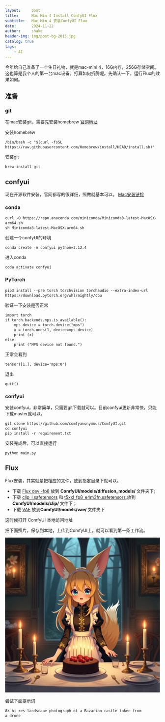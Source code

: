 ```yaml
---
layout:     post
title:      Mac Min 4 Install ConfyUI Flux
subtitle:   Mac Min 4 安装ConfyUI Flux
date:       2024-11-22
author:     shake
header-img: img/post-bg-2015.jpg
catalog: true
tags:
    - AI
---
```


今年给自己准备了一个生日礼物，就是mac-mini 4，16G内存，256G存储空间。 这也算是我个人的第一台mac设备。打算如何折腾呢。先确认一下，运行Flux的效果如何。

## 准备

### git

在mac安装git，需要先安装homebrew [官网地址](https://git-scm.com/downloads/mac)


安装homebrew

```
/bin/bash -c "$(curl -fsSL https://raw.githubusercontent.com/Homebrew/install/HEAD/install.sh)"

```


安装git

```
brew install git

```


## confyui

现在开源软件安装，官网都写的很详细，照做就基本可以。 [Mac安装链接](https://github.com/comfyanonymous/ComfyUI?tab=readme-ov-file#installing)




### conda

```
curl -O https://repo.anaconda.com/miniconda/Miniconda3-latest-MacOSX-arm64.sh
sh Miniconda3-latest-MacOSX-arm64.sh
```


创建一个confyUI的环境

```
conda create -n confyui python=3.12.4
```


进入conda

```
coda activate confyui
```



### PyTorch

```
pip3 install --pre torch torchvision torchaudio --extra-index-url https://download.pytorch.org/whl/nightly/cpu
```


验证一下安装是否正常

```
import torch
if torch.backends.mps.is_available():
    mps_device = torch.device("mps")
    x = torch.ones(1, device=mps_device)
    print (x)
else:
    print ("MPS device not found.")

```


正常会看到

```
tensor([1.], device='mps:0')
```


退出

```
quit()
```




### confyui

安装confyui，非常简单，只需要git下载就可以。目前confyui更新非常快，只能下载master就可以。


```
git clone https://github.com/comfyanonymous/ComfyUI.git
cd confyui
pip install -r requirement.txt
```


安装完成后，可以直接运行

```
python main.py
```



## Flux

Flux安装，其实就是把相应的文件，放到指定目录下就可以。

* 下载 [Flux dev -fp8](https://huggingface.co/Comfy-Org/flux1-dev/blob/main/flux1-dev-fp8.safetensors) 放到 <span style="color: black; font-weight: bold;">ComfyUI/models/diffusion_models/  </span>文件夹下;
* 下载 [clip_l.safetensors](https://huggingface.co/comfyanonymous/flux_text_encoders/tree/main) 和 [t5xxl_fp8_e4m3fn.safetensors](https://huggingface.co/comfyanonymous/flux_text_encoders/tree/main),放到 <span style="color: black; font-weight: bold;">ComfyUI/models/clip/ </span> 文件下；
* 下载 [VAE](https://huggingface.co/black-forest-labs/FLUX.1-schnell/blob/main/ae.safetensors) 放到<span style="color: black; font-weight: bold;">ComfyUI/models/vae/ </span> 文件夹下


这时候打开 ComfyUI 本地访问地址

把下面照片，保存到本地，上传到ComfyUI上，就可以看到第一条工作流。

![官方图片](/img/2024/art/flux_dev_checkpoint_example.png "picture")


尝试下面提示词

```
8k hi res landscape photograph of a Bavarian castle taken from
a drone
```


